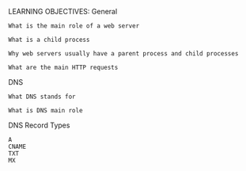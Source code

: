 LEARNING OBJECTIVES:
General

    What is the main role of a web server

    What is a child process

    Why web servers usually have a parent process and child processes

    What are the main HTTP requests

DNS

    What DNS stands for

    What is DNS main role

DNS Record Types

    A
    CNAME
    TXT
    MX

